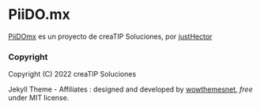 # PiiDO.mx

[PiiDOmx](http://www.piido.mx/) es un proyecto de creaTIP Soluciones, por [justHector](https://twitter.com/_justHector) 

### Copyright

Copyright (C) 2022 creaTIP Soluciones

Jekyll Theme - Affiliates : designed and developed by [wowthemesnet](https://www.wowthemes.net), *free* under MIT license.

